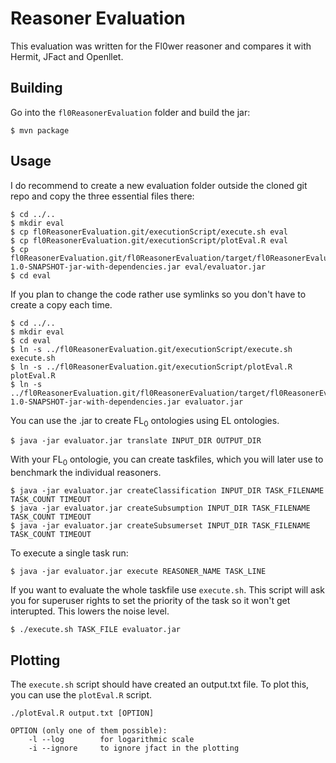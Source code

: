 Reasoner Evaluation
===================

This evaluation was written for the Fl0wer reasoner and compares it with Hermit, JFact and Openllet.

Building
--------

Go into the `fl0ReasonerEvaluation` folder and build the jar:

```console
$ mvn package
```

Usage
-----

I do recommend to create a new evaluation folder outside the cloned git repo and copy the three essential files there:

```
$ cd ../..
$ mkdir eval
$ cp fl0ReasonerEvaluation.git/executionScript/execute.sh eval
$ cp fl0ReasonerEvaluation.git/executionScript/plotEval.R eval
$ cp fl0ReasonerEvaluation.git/fl0ReasonerEvaluation/target/fl0ReasonerEvaluation-1.0-SNAPSHOT-jar-with-dependencies.jar eval/evaluator.jar
$ cd eval
```

If you plan to change the code rather use symlinks so you don't have to create a copy each time.

```
$ cd ../..
$ mkdir eval
$ cd eval
$ ln -s ../fl0ReasonerEvaluation.git/executionScript/execute.sh execute.sh
$ ln -s ../fl0ReasonerEvaluation.git/executionScript/plotEval.R plotEval.R
$ ln -s ../fl0ReasonerEvaluation.git/fl0ReasonerEvaluation/target/fl0ReasonerEvaluation-1.0-SNAPSHOT-jar-with-dependencies.jar evaluator.jar
```


You can use the .jar to create FL<sub>0</sub> ontologies using EL ontologies.

```console
$ java -jar evaluator.jar translate INPUT_DIR OUTPUT_DIR
```

With your FL<sub>0</sub> ontologie, you can create taskfiles, which you will later use to benchmark the individual reasoners.

```console
$ java -jar evaluator.jar createClassification INPUT_DIR TASK_FILENAME TASK_COUNT TIMEOUT
$ java -jar evaluator.jar createSubsumption INPUT_DIR TASK_FILENAME TASK_COUNT TIMEOUT
$ java -jar evaluator.jar createSubsumerset INPUT_DIR TASK_FILENAME TASK_COUNT TIMEOUT
```

To execute a single task run:

```console
$ java -jar evaluator.jar execute REASONER_NAME TASK_LINE
```

If you want to evaluate the whole taskfile use `execute.sh`.
This script will ask you for superuser rights to set the priority 
of the task so it won't get interupted. This lowers the noise level.

```console
$ ./execute.sh TASK_FILE evaluator.jar
```

Plotting
--------

The `execute.sh` script should have created an output.txt file.
To plot this, you can use the `plotEval.R` script.

```
./plotEval.R output.txt [OPTION]

OPTION (only one of them possible):
    -l --log        for logarithmic scale
    -i --ignore     to ignore jfact in the plotting
```
